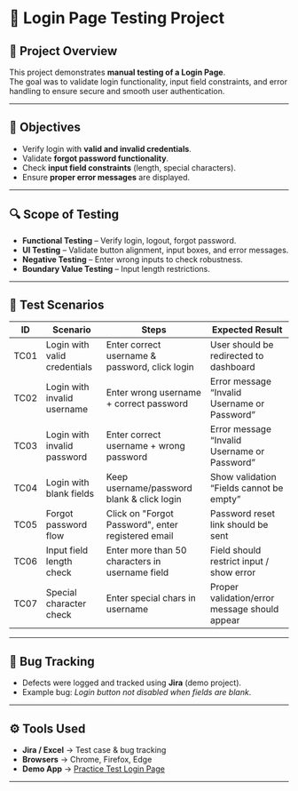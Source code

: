# 🧪 Login Page Testing Project  

## 📌 Project Overview  
This project demonstrates **manual testing of a Login Page**.  
The goal was to validate login functionality, input field constraints, and error handling to ensure secure and smooth user authentication.  

---

## 🎯 Objectives  
- Verify login with **valid and invalid credentials**.  
- Validate **forgot password functionality**.  
- Check **input field constraints** (length, special characters).  
- Ensure **proper error messages** are displayed.  

---

## 🔍 Scope of Testing  
- **Functional Testing** – Verify login, logout, forgot password.  
- **UI Testing** – Validate button alignment, input boxes, and error messages.  
- **Negative Testing** – Enter wrong inputs to check robustness.  
- **Boundary Value Testing** – Input length restrictions.  

---

## 📝 Test Scenarios  

| **ID** | **Scenario** | **Steps** | **Expected Result** |
|--------|--------------|-----------|----------------------|
| TC01 | Login with valid credentials | Enter correct username & password, click login | User should be redirected to dashboard |
| TC02 | Login with invalid username | Enter wrong username + correct password | Error message “Invalid Username or Password” |
| TC03 | Login with invalid password | Enter correct username + wrong password | Error message “Invalid Username or Password” |
| TC04 | Login with blank fields | Keep username/password blank & click login | Show validation “Fields cannot be empty” |
| TC05 | Forgot password flow | Click on "Forgot Password", enter registered email | Password reset link should be sent |
| TC06 | Input field length check | Enter more than 50 characters in username field | Field should restrict input / show error |
| TC07 | Special character check | Enter special chars in username | Proper validation/error message should appear |

---

## 🐞 Bug Tracking  
- Defects were logged and tracked using **Jira** (demo project).  
- Example bug: *Login button not disabled when fields are blank*.  

---

## ⚙️ Tools Used  
- **Jira / Excel** → Test case & bug tracking  
- **Browsers** → Chrome, Firefox, Edge  
- **Demo App** → [Practice Test Login Page](https://practicetestautomation.com/practice-test-login/)  

---



